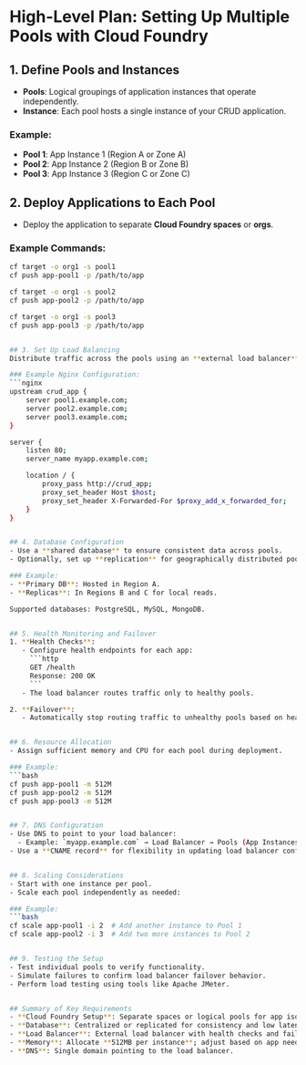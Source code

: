 # High-Level Plan: Setting Up Multiple Pools with Cloud Foundry

## 1. Define Pools and Instances
- **Pools**: Logical groupings of application instances that operate independently.
- **Instance**: Each pool hosts a single instance of your CRUD application.

### Example:
- **Pool 1**: App Instance 1 (Region A or Zone A)
- **Pool 2**: App Instance 2 (Region B or Zone B)
- **Pool 3**: App Instance 3 (Region C or Zone C)


## 2. Deploy Applications to Each Pool
- Deploy the application to separate **Cloud Foundry spaces** or **orgs**.

### Example Commands:
```bash
cf target -o org1 -s pool1
cf push app-pool1 -p /path/to/app

cf target -o org1 -s pool2
cf push app-pool2 -p /path/to/app

cf target -o org1 -s pool3
cf push app-pool3 -p /path/to/app


## 3. Set Up Load Balancing
Distribute traffic across the pools using an **external load balancer** (e.g., Nginx, AWS ELB, Cloudflare).

### Example Nginx Configuration:
```nginx
upstream crud_app {
    server pool1.example.com;
    server pool2.example.com;
    server pool3.example.com;
}

server {
    listen 80;
    server_name myapp.example.com;

    location / {
        proxy_pass http://crud_app;
        proxy_set_header Host $host;
        proxy_set_header X-Forwarded-For $proxy_add_x_forwarded_for;
    }
}


## 4. Database Configuration
- Use a **shared database** to ensure consistent data across pools.
- Optionally, set up **replication** for geographically distributed pools.

### Example:
- **Primary DB**: Hosted in Region A.
- **Replicas**: In Regions B and C for local reads.

Supported databases: PostgreSQL, MySQL, MongoDB.


## 5. Health Monitoring and Failover
1. **Health Checks**:
   - Configure health endpoints for each app:
     ```http
     GET /health
     Response: 200 OK
     ```
   - The load balancer routes traffic only to healthy pools.

2. **Failover**:
   - Automatically stop routing traffic to unhealthy pools based on health checks.


## 6. Resource Allocation
- Assign sufficient memory and CPU for each pool during deployment.

### Example:
```bash
cf push app-pool1 -m 512M
cf push app-pool2 -m 512M
cf push app-pool3 -m 512M


## 7. DNS Configuration
- Use DNS to point to your load balancer:
  - Example: `myapp.example.com` → Load Balancer → Pools (App Instances).
- Use a **CNAME record** for flexibility in updating load balancer configurations.


## 8. Scaling Considerations
- Start with one instance per pool.
- Scale each pool independently as needed:

### Example:
```bash
cf scale app-pool1 -i 2  # Add another instance to Pool 1
cf scale app-pool2 -i 3  # Add two more instances to Pool 2


## 9. Testing the Setup
- Test individual pools to verify functionality.
- Simulate failures to confirm load balancer failover behavior.
- Perform load testing using tools like Apache JMeter.


## Summary of Key Requirements
- **Cloud Foundry Setup**: Separate spaces or logical pools for app isolation.
- **Database**: Centralized or replicated for consistency and low latency.
- **Load Balancer**: External load balancer with health checks and failover support.
- **Memory**: Allocate **512MB per instance**; adjust based on app needs.
- **DNS**: Single domain pointing to the load balancer.
